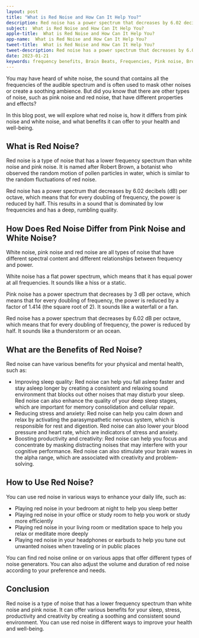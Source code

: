 ```yaml
---
layout: post
title: "What is Red Noise and How Can It Help You?"
description: Red noise has a power spectrum that decreases by 6.02 decibels (dB) per octave, which means that for every doubling of frequency, the power is reduced by half. This results in a sound that is dominated by low frequencies and has a deep, rumbling quality.
subject:  What is Red Noise and How Can It Help You?
apple-title:  What is Red Noise and How Can It Help You?
app-name:  What is Red Noise and How Can It Help You?
tweet-title:  What is Red Noise and How Can It Help You?
tweet-description: Red noise has a power spectrum that decreases by 6.02 decibels (dB) per octave, which means that for every doubling of frequency, the power is reduced by half. This results in a sound that is dominated by low frequencies and has a deep, rumbling quality.
date: 2023-01-21
keywords: frequency benefits, Brain Beats, Frequencies, Pink noise, Brown Noise, Blue Noise, red noise, White Noise, Brain wave entrainment, sound therapy, Colors of noise, red noise benefits
---
```



You may have heard of white noise, the sound that contains all the frequencies of the audible spectrum and is often used to mask other noises or create a soothing ambience. But did you know that there are other types of noise, such as pink noise and red noise, that have different properties and effects?

In this blog post, we will explore what red noise is, how it differs from pink noise and white noise, and what benefits it can offer to your health and well-being.

## What is Red Noise?

Red noise is a type of noise that has a lower frequency spectrum than white noise and pink noise. It is named after Robert Brown, a botanist who observed the random motion of pollen particles in water, which is similar to the random fluctuations of red noise.

Red noise has a power spectrum that decreases by 6.02 decibels (dB) per octave, which means that for every doubling of frequency, the power is reduced by half. This results in a sound that is dominated by low frequencies and has a deep, rumbling quality.

## How Does Red Noise Differ from Pink Noise and White Noise?

White noise, pink noise and red noise are all types of noise that have different spectral content and different relationships between frequency and power.

White noise has a flat power spectrum, which means that it has equal power at all frequencies. It sounds like a hiss or a static.

Pink noise has a power spectrum that decreases by 3 dB per octave, which means that for every doubling of frequency, the power is reduced by a factor of 1.414 (the square root of 2). It sounds like a waterfall or a fan.

Red noise has a power spectrum that decreases by 6.02 dB per octave, which means that for every doubling of frequency, the power is reduced by half. It sounds like a thunderstorm or an ocean.

## What are the Benefits of Red Noise?

Red noise can have various benefits for your physical and mental health, such as:

- Improving sleep quality: Red noise can help you fall asleep faster and stay asleep longer by creating a consistent and relaxing sound environment that blocks out other noises that may disturb your sleep. Red noise can also enhance the quality of your deep sleep stages, which are important for memory consolidation and cellular repair.
- Reducing stress and anxiety: Red noise can help you calm down and relax by activating the parasympathetic nervous system, which is responsible for rest and digestion. Red noise can also lower your blood pressure and heart rate, which are indicators of stress and anxiety.
- Boosting productivity and creativity: Red noise can help you focus and concentrate by masking distracting noises that may interfere with your cognitive performance. Red noise can also stimulate your brain waves in the alpha range, which are associated with creativity and problem-solving.

## How to Use Red Noise?

You can use red noise in various ways to enhance your daily life, such as:

- Playing red noise in your bedroom at night to help you sleep better
- Playing red noise in your office or study room to help you work or study more efficiently
- Playing red noise in your living room or meditation space to help you relax or meditate more deeply
- Playing red noise in your headphones or earbuds to help you tune out unwanted noises when traveling or in public places

You can find red noise online or on various apps that offer different types of noise generators. You can also adjust the volume and duration of red noise according to your preference and needs.

## Conclusion

Red noise is a type of noise that has a lower frequency spectrum than white noise and pink noise. It can offer various benefits for your sleep, stress, productivity and creativity by creating a soothing and consistent sound environment. You can use red noise in different ways to improve your health and well-being.